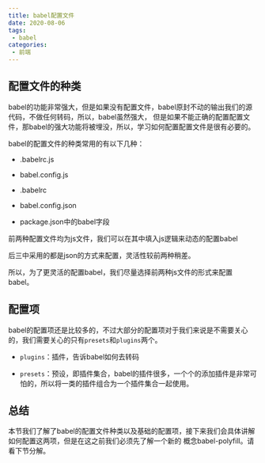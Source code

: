 ```yaml
---
title: babel配置文件
date: 2020-08-06
tags:
 - babel
categories:
 - 前端
---
```


## 配置文件的种类

babel的功能非常强大，但是如果没有配置文件，babel原封不动的输出我们的源代码，不做任何转码，所以，babel虽然强大，
但是如果不能正确的配置配置文件，那babel的强大功能将被埋没，所以，学习如何配置配置文件是很有必要的。

babel的配置文件的种类常用的有以下几种：

* .babelrc.js

* babel.config.js

* .babelrc

* babel.config.json

* package.json中的babel字段

前两种配置文件均为js文件，我们可以在其中填入js逻辑来动态的配置babel

后三中采用的都是json的方式来配置，灵活性较前两种稍差。

所以，为了更灵活的配置babel，我们尽量选择前两种js文件的形式来配置babel。


## 配置项

babel的配置项还是比较多的，不过大部分的配置项对于我们来说是不需要关心的，我们需要关心的只有`presets`和`plugins`两个。

* `plugins`：插件，告诉babel如何去转码

* `presets`：预设，即插件集合，babel的插件很多，一个个的添加插件是非常可怕的，所以将一类的插件组合为一个插件集合一起使用。


## 总结

本节我们了解了babel的配置文件种类以及基础的配置项，接下来我们会具体讲解如何配置这两项，但是在这之前我们必须先了解一个新的
概念babel-polyfill。请看下节分解。

